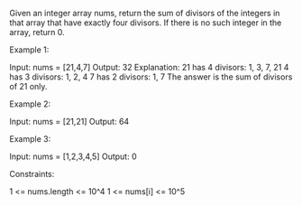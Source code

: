 Given an integer array nums, return the sum of divisors of the integers in
that array that have exactly four divisors. If there is no such integer in
the array, return 0.


Example 1:


Input: nums = [21,4,7]
Output: 32
Explanation: 
21 has 4 divisors: 1, 3, 7, 21
4 has 3 divisors: 1, 2, 4
7 has 2 divisors: 1, 7
The answer is the sum of divisors of 21 only.


Example 2:


Input: nums = [21,21]
Output: 64


Example 3:


Input: nums = [1,2,3,4,5]
Output: 0



Constraints:


1 <= nums.length <= 10^4
1 <= nums[i] <= 10^5




